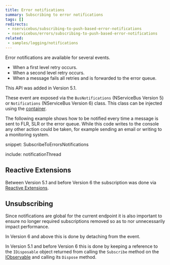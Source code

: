 ```yaml
---
title: Error notifications
summary: Subscribing to error notifications
tags: []
redirects:
 - nservicebus/subscribing-to-push-based-error-notifications
 - nservicebus/errors/subscribing-to-push-based-error-notifications
related:
 - samples/logging/notifications
---
```


Error notifications are available for several events.

 * When a first level retry occurs.
 * When a second level retry occurs.
 * When a message fails all retries and is forwarded to the error queue.

This API was added in Version 5.1.

These event are exposed via the `BusNotifications` (NServiceBus Version 5) or `Notifications` (NServiceBus Version 6) class. This class can be injected using the [container](/nservicebus/containers).

The following example shows how to be notified every time a message is sent to FLR, SLR or the error queue. While this code writes to the console any other action could be taken, for example sending an email or writing to a monitoring system.

snippet: SubscribeToErrorsNotifications


include: notificationThread


## Reactive Extensions

Between Version 5.1 and before Version 6 the subscription was done via [Reactive Extensions](https://msdn.microsoft.com/en-au/data/gg577609.aspx).


## Unsubscribing

Since notifications are global for the current endpoint it is also important to ensure no longer required subscriptions removed so as to nor unnecessarily impact performance.

In Version 6 and above this is done by detaching from the event.

In Version 5.1 and before Version 6 this is done by keeping a reference to the `IDisposable` object returned from calling the `Subscribe` method on the [IObservable](https://msdn.microsoft.com/en-us/library/dd782981.aspx) and calling its `Dispose` method.
